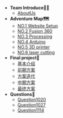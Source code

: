 <!-- 顶栏 docs/_navbar.md -->
* **Team Introduce🏴‍☠️**
  * [AboutUs](Team%20Introduce🏴‍☠️/AboutUs.md)
* **Adventure Map🗺️**
  * [NO.1 Website Setup](Adventure%20Map🗺️/NO.1%20Website%20Setup.md)
  * [NO.2 Fusion 360](Adventure%20Map🗺️/NO.2%20Fusion%20360.md)
  * [NO.3 Processing](Adventure%20Map🗺️/NO.3%20Processing.md)
  * [NO.4 Arduino](Adventure%20Map🗺️/NO.4%20Arduino.md)
  * [NO.5 3D printer](Adventure%20Map🗺️/NO.5%203D%20printer.md)   
  * [NO.6 laser cutting](Adventure%20Map🗺️/NO.6%20laser%20cutting.md)
* **Final project📜**
  * [基本介绍](Final%20project📜/基本介绍.md)
  * [前期方案](Final%20project📜/前期方案.md)
  * [方案迭代](Final%20project📜/方案迭代.md)
  * [中期方案](Final%20project📜/中期方案.md)
  * [最终方案](Final%20project📜/最终方案.md)
* **Questions🤔**
  * [Question1020](Questions🤔/Question1020.md)
  * [Question1027](Questions🤔/Question1027.md)
  * [Question1114](Questions🤔/Question1114.md)